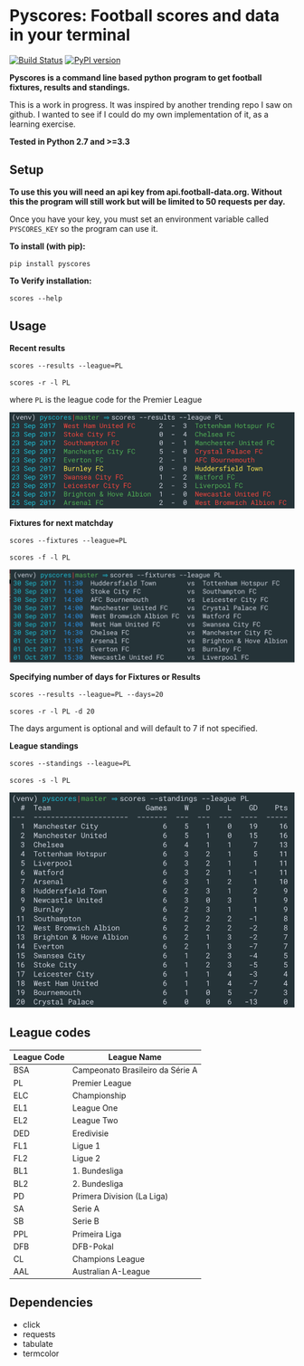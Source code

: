Pyscores: Football scores and data in your terminal 
===================================================
[![Build Status](https://travis-ci.org/conormag94/pyscores.svg?branch=master)](https://travis-ci.org/conormag94/pyscores)
[![PyPI version](https://badge.fury.io/py/pyscores.svg)](https://badge.fury.io/py/pyscores)

**Pyscores is a command line based python program to get football fixtures, results and standings.**

This is a work in progress. It was inspired by another trending repo I saw on github. I wanted to see if I could do my own implementation of it, as a learning exercise.

**Tested in Python 2.7 and >=3.3**

## Setup
**To use this you will need an api key from api.football-data.org. Without this the program will still work but will be limited to 50 requests per day.**

Once you have your key, you must set an environment variable called `PYSCORES_KEY` so the program can use it.

**To install (with pip):** 
```
pip install pyscores
```

**To Verify installation:**
```
scores --help
```

## Usage

**Recent results**
```
scores --results --league=PL
```
```
scores -r -l PL
```
where ` PL ` is the league code for the Premier League

![alt text](https://github.com/conormag94/pyscores/raw/master/assets/results.png "Results Output")

**Fixtures for next matchday**
```
scores --fixtures --league=PL
```
```
scores -f -l PL
```
![alt text](https://github.com/conormag94/pyscores/raw/master/assets/fixtures.png "Fixtures Output")

**Specifying number of days for Fixtures or Results**
```
scores --results --league=PL --days=20
```
```
scores -r -l PL -d 20
```
The days argument is optional and will default to 7 if not specified.

**League standings**
```
scores --standings --league=PL
```
```
scores -s -l PL
```
![alt text](https://github.com/conormag94/pyscores/raw/master/assets/standings.png "Standings Output")

## League codes

| League Code | League Name |
| ----------- | ----------- |
| BSA | Campeonato Brasileiro da Série A |
| PL | Premier League |
| ELC | Championship |
| EL1 | League One |
| EL2 | League Two |
| DED | Eredivisie |
| FL1 | Ligue 1 |
| FL2 | Ligue 2 |
| BL1 | 1. Bundesliga |
| BL2 | 2. Bundesliga |
| PD | Primera Division (La Liga) |
| SA | Serie A |
| SB | Serie B |
| PPL | Primeira Liga |
| DFB | DFB-Pokal |
| CL | Champions League |
| AAL | Australian A-League |



## Dependencies
* click
* requests
* tabulate
* termcolor
